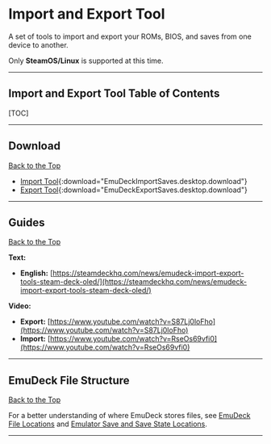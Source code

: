 # Import and Export Tool

A set of tools to import and export your ROMs, BIOS, and saves from one device to another.

Only **SteamOS/Linux** is supported at this time. 

***

## Import and Export Tool Table of Contents

[TOC]

***

## Download
[Back to the Top](#import-and-export-tool-table-of-contents)

* [Import Tool](../../configuration-files/EmuDeckImportSaves.desktop.download){:download="EmuDeckImportSaves.desktop.download"}
* [Export Tool](../../configuration-files/EmuDeckExportSaves.desktop.download){:download="EmuDeckExportSaves.desktop.download"}

***

## Guides
[Back to the Top](#import-and-export-tool-table-of-contents)

**Text:** 

* **English:** [https://steamdeckhq.com/news/emudeck-import-export-tools-steam-deck-oled/](https://steamdeckhq.com/news/emudeck-import-export-tools-steam-deck-oled/)

**Video:** 

* **Export:** [https://www.youtube.com/watch?v=S87Lj0loFho](https://www.youtube.com/watch?v=S87Lj0loFho)
* **Import:** [https://www.youtube.com/watch?v=RseOs69vfi0](https://www.youtube.com/watch?v=RseOs69vfi0)

***

## EmuDeck File Structure
[Back to the Top](#import-and-export-tool-table-of-contents)

For a better understanding of where EmuDeck stores files, see [EmuDeck File Locations](../../file-management/steamos/file-management.md#emudeck-file-locations) and [Emulator Save and Save State Locations](../../file-management/steamos/file-management.md#emulator-save-and-save-state-locations).

***